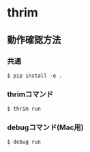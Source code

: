 # thrim

## 動作確認方法

### 共通

`$ pip install -e .`

### thrimコマンド

`$ thrim run`

### debugコマンド(Mac用)

`$ debug run`
